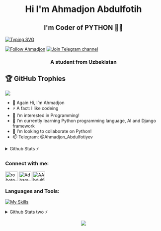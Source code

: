 <div id="header" align="center">
<h1>Hi I'm Ahmadjon Abdulfotih </h1></div>
<div align="center">
<h2>I'm Coder of PYTHON 👨‍💻 </h1></div>

<a href="https://git.io/typing-svg"><img src="https://readme-typing-svg.demolab.com?font=Fira+Code&weight=600&size=50&pause=1000&color=F7F7F7&center=true&random=false&width=1080&height=200&lines=I'm+Back-end+Developer+⌨️;I'm+Web+Developer+🖲;I'm+Python+Developer+🐍" alt="Typing SVG" /></a>

<p><a href="https://github.com/Adham20080">
<img alt="Follow Ahmadjon" src="https://img.shields.io/static/v1?label=Follow&message=Adham20080&style=for-the-badge&color=4A90E2&labelColor=222222" /></a>
<a href="https://t.me/Rasmlar_va_malumotlar_uz">
<img alt="Join Telegram channel" src="https://img.shields.io/static/v1?label=Follow&message=Telegram-Channel&style=for-the-badge&color=4A90E2&labelColor=222222" /></a> </p>

<h3 align="center">A student from Uzbekistan</h3>


## 🏆 GitHub Trophies
![](https://github-profile-trophy.vercel.app/?username=Adham20080&theme=radical&no-frame=true&no-bg=true&margin-w=4)
</a>

- 👋 Again Hi, I’m Ahmadjon
- ⚡️ A fact: I like codeing
- 👀 I’m interested in Programming!
- 🌱 I’m currently learning Python programming language, AI and Django framework
- 💞️ I’m looking to collaborate on Python!
- 📫 Telegram: @Ahmadjon_Abdulfotiyev

<details>
<summary>Github Stats ⚡</summary>
<p align="center">
<img src="https://github-profile-summary-cards.vercel.app/api/cards/profile-details?username=Adham20080&theme=2077">
<img align="center" src="https://github-profile-summary-cards.vercel.app/api/cards/stats?username=Adham20080&theme=2077">
<img align="center" src="https://github-profile-summary-cards.vercel.app/api/cards/productive-time?username=Adham20080&theme=2077&utcOffset=5"><br><br><p align="center">
</p>
</details>

<h3 align="left">Connect with me:</h3>
<p align="left">
<a href="https://www.youtube.com/@robotoproprogramtexno" target="blank"><img align="center" src="https://raw.githubusercontent.com/rahuldkjain/github-profile-readme-generator/master/src/images/icons/Social/youtube.svg" alt="robotoproprogramtexno" height="30" width="40" /></a>
<a href="https://www.linkedin.com/in/ahmadjon-abdulfotih-222a6a2a5/" target="blank"><img align="center" src="https://raw.githubusercontent.com/rahuldkjain/github-profile-readme-generator/master/src/images/icons/Social/linked-in-alt.svg" alt="Adham20080" height="30" width="40" /></a>
<a href="https://twitter.com/AAbdulfotih" target="blank"><img align="center" src="https://raw.githubusercontent.com/rahuldkjain/github-profile-readme-generator/master/src/images/icons/Social/twitter.svg" alt="AAbdulfotih" height="30" width="40" /></a>
</p>

<h3 align="left">Languages and Tools:</h3>

[![My Skills](https://skillicons.dev/icons?i=linux,cpp,python,django,fastapi,qt,postgresql,sqlite,mongodb,git,html,css,vscode,linkedin)](https://skillicons.dev)

<details>
<summary>Github Stats two ⚡</summary>
<p><img align="right" src="https://github-readme-stats.vercel.app/api/top-langs/?username=Adham20080&layout=compact" /></p>
<p align="left">&nbsp;<img align="center" src="https://github-readme-stats.vercel.app/api?username=Adham20080&show_icons=true&locale=en" alt="Adham20080" /></p>
<p align="left"><img align="center" src="https://github-readme-streak-stats.herokuapp.com/?user=Adham20080&" alt="Adhma20080" /></p>
</details>

<p align="center"><img src="https://capsule-render.vercel.app/api?type=waving&color=gradient&height=100&section=footer"/></p>
